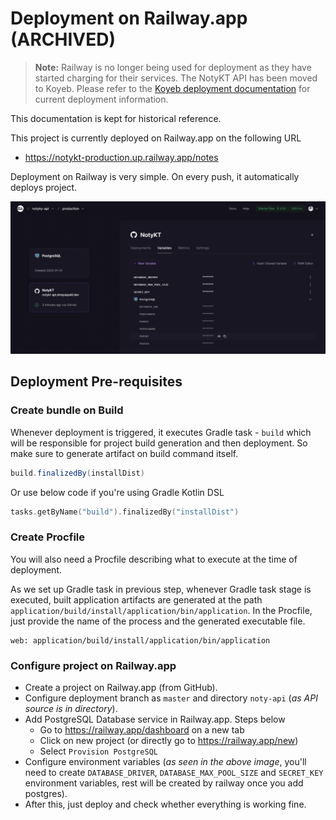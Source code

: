 # Deployment on Railway.app (ARCHIVED)

> **Note:** Railway is no longer being used for deployment as they have started charging for their services. The NotyKT API has been moved to Koyeb. Please refer to the [Koyeb deployment documentation](deployment-koyeb.md) for current deployment information.

This documentation is kept for historical reference.

This project is currently deployed on Railway.app on the following URL
- https://notykt-production.up.railway.app/notes

Deployment on Railway is very simple. On every push, it automatically deploys project.

![Railway.app Dashboard - NotyKT](../../media/noty-api/railway-dashboard.png)

## Deployment Pre-requisites

### Create bundle on Build

Whenever deployment is triggered, it executes Gradle task - `build` which will be responsible for project build generation and then deployment. So make sure to generate artifact on build command itself.

```gradle
build.finalizedBy(installDist)
```
Or use below code if you're using Gradle Kotlin DSL

```kotlin
tasks.getByName("build").finalizedBy("installDist")
```

### Create Procfile

You will also need a Procfile describing what to execute at the time of deployment.

As we set up Gradle task in previous step, whenever Gradle task stage is executed, built application artifacts are generated at the path `application/build/install/application/bin/application`. In the Procfile, just provide the name of the process and the generated executable file.

```Procfile
web: application/build/install/application/bin/application
```

### Configure project on Railway.app

- Create a project on Railway.app (from GitHub).
- Configure deployment branch as `master` and directory `noty-api` (_as API source is in directory_).
- Add PostgreSQL Database service in Railway.app. Steps below
    - Go to https://railway.app/dashboard on a new tab
    - Click on new project (or directly go to https://railway.app/new)
    - Select `Provision PostgreSQL`
- Configure environment variables (_as seen in the above image_, you'll need to create `DATABASE_DRIVER`, `DATABASE_MAX_POOL_SIZE` and `SECRET_KEY` environment variables, rest will be created by railway once you add postgres).
- After this, just deploy and check whether everything is working fine.
